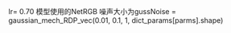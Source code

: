 lr= 0.70
模型使用的NetRGB
噪声大小为gussNoise = gaussian_mech_RDP_vec(0.01, 0.1, 1, dict_params[parms].shape)

